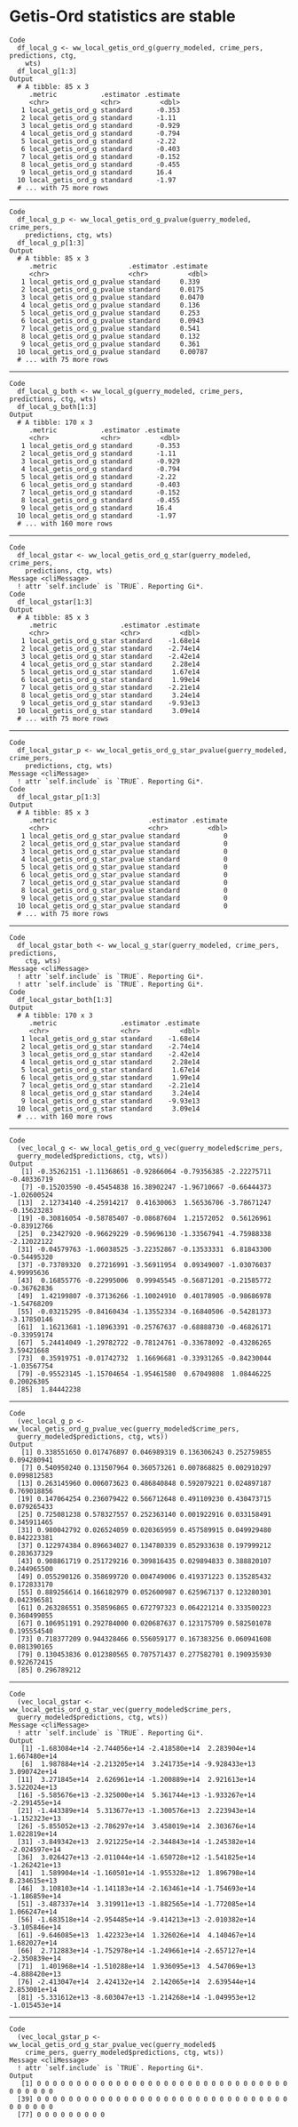 # Getis-Ord statistics are stable

    Code
      df_local_g <- ww_local_getis_ord_g(guerry_modeled, crime_pers, predictions, ctg,
        wts)
      df_local_g[1:3]
    Output
      # A tibble: 85 x 3
         .metric           .estimator .estimate
         <chr>             <chr>          <dbl>
       1 local_getis_ord_g standard      -0.353
       2 local_getis_ord_g standard      -1.11 
       3 local_getis_ord_g standard      -0.929
       4 local_getis_ord_g standard      -0.794
       5 local_getis_ord_g standard      -2.22 
       6 local_getis_ord_g standard      -0.403
       7 local_getis_ord_g standard      -0.152
       8 local_getis_ord_g standard      -0.455
       9 local_getis_ord_g standard      16.4  
      10 local_getis_ord_g standard      -1.97 
      # ... with 75 more rows

---

    Code
      df_local_g_p <- ww_local_getis_ord_g_pvalue(guerry_modeled, crime_pers,
        predictions, ctg, wts)
      df_local_g_p[1:3]
    Output
      # A tibble: 85 x 3
         .metric                  .estimator .estimate
         <chr>                    <chr>          <dbl>
       1 local_getis_ord_g_pvalue standard     0.339  
       2 local_getis_ord_g_pvalue standard     0.0175 
       3 local_getis_ord_g_pvalue standard     0.0470 
       4 local_getis_ord_g_pvalue standard     0.136  
       5 local_getis_ord_g_pvalue standard     0.253  
       6 local_getis_ord_g_pvalue standard     0.0943 
       7 local_getis_ord_g_pvalue standard     0.541  
       8 local_getis_ord_g_pvalue standard     0.132  
       9 local_getis_ord_g_pvalue standard     0.361  
      10 local_getis_ord_g_pvalue standard     0.00787
      # ... with 75 more rows

---

    Code
      df_local_g_both <- ww_local_g(guerry_modeled, crime_pers, predictions, ctg, wts)
      df_local_g_both[1:3]
    Output
      # A tibble: 170 x 3
         .metric           .estimator .estimate
         <chr>             <chr>          <dbl>
       1 local_getis_ord_g standard      -0.353
       2 local_getis_ord_g standard      -1.11 
       3 local_getis_ord_g standard      -0.929
       4 local_getis_ord_g standard      -0.794
       5 local_getis_ord_g standard      -2.22 
       6 local_getis_ord_g standard      -0.403
       7 local_getis_ord_g standard      -0.152
       8 local_getis_ord_g standard      -0.455
       9 local_getis_ord_g standard      16.4  
      10 local_getis_ord_g standard      -1.97 
      # ... with 160 more rows

---

    Code
      df_local_gstar <- ww_local_getis_ord_g_star(guerry_modeled, crime_pers,
        predictions, ctg, wts)
    Message <cliMessage>
      ! attr `self.include` is `TRUE`. Reporting Gi*.
    Code
      df_local_gstar[1:3]
    Output
      # A tibble: 85 x 3
         .metric                .estimator .estimate
         <chr>                  <chr>          <dbl>
       1 local_getis_ord_g_star standard    -1.68e14
       2 local_getis_ord_g_star standard    -2.74e14
       3 local_getis_ord_g_star standard    -2.42e14
       4 local_getis_ord_g_star standard     2.28e14
       5 local_getis_ord_g_star standard     1.67e14
       6 local_getis_ord_g_star standard     1.99e14
       7 local_getis_ord_g_star standard    -2.21e14
       8 local_getis_ord_g_star standard     3.24e14
       9 local_getis_ord_g_star standard    -9.93e13
      10 local_getis_ord_g_star standard     3.09e14
      # ... with 75 more rows

---

    Code
      df_local_gstar_p <- ww_local_getis_ord_g_star_pvalue(guerry_modeled, crime_pers,
        predictions, ctg, wts)
    Message <cliMessage>
      ! attr `self.include` is `TRUE`. Reporting Gi*.
    Code
      df_local_gstar_p[1:3]
    Output
      # A tibble: 85 x 3
         .metric                       .estimator .estimate
         <chr>                         <chr>          <dbl>
       1 local_getis_ord_g_star_pvalue standard           0
       2 local_getis_ord_g_star_pvalue standard           0
       3 local_getis_ord_g_star_pvalue standard           0
       4 local_getis_ord_g_star_pvalue standard           0
       5 local_getis_ord_g_star_pvalue standard           0
       6 local_getis_ord_g_star_pvalue standard           0
       7 local_getis_ord_g_star_pvalue standard           0
       8 local_getis_ord_g_star_pvalue standard           0
       9 local_getis_ord_g_star_pvalue standard           0
      10 local_getis_ord_g_star_pvalue standard           0
      # ... with 75 more rows

---

    Code
      df_local_gstar_both <- ww_local_g_star(guerry_modeled, crime_pers, predictions,
        ctg, wts)
    Message <cliMessage>
      ! attr `self.include` is `TRUE`. Reporting Gi*.
      ! attr `self.include` is `TRUE`. Reporting Gi*.
    Code
      df_local_gstar_both[1:3]
    Output
      # A tibble: 170 x 3
         .metric                .estimator .estimate
         <chr>                  <chr>          <dbl>
       1 local_getis_ord_g_star standard    -1.68e14
       2 local_getis_ord_g_star standard    -2.74e14
       3 local_getis_ord_g_star standard    -2.42e14
       4 local_getis_ord_g_star standard     2.28e14
       5 local_getis_ord_g_star standard     1.67e14
       6 local_getis_ord_g_star standard     1.99e14
       7 local_getis_ord_g_star standard    -2.21e14
       8 local_getis_ord_g_star standard     3.24e14
       9 local_getis_ord_g_star standard    -9.93e13
      10 local_getis_ord_g_star standard     3.09e14
      # ... with 160 more rows

---

    Code
      (vec_local_g <- ww_local_getis_ord_g_vec(guerry_modeled$crime_pers,
      guerry_modeled$predictions, ctg, wts))
    Output
       [1] -0.35262151 -1.11368651 -0.92866064 -0.79356385 -2.22275711 -0.40336719
       [7] -0.15203590 -0.45454838 16.38902247 -1.96710667 -0.66444373 -1.02600524
      [13]  2.12734140 -4.25914217  0.41630063  1.56536706 -3.78671247 -0.15623283
      [19] -0.30816054 -0.58785407 -0.08687604  1.21572052  0.56126961 -0.83912766
      [25]  0.23427920 -0.96629229 -0.59696130 -1.33567941 -4.75988338 -2.12022122
      [31] -0.04579763 -1.06038525 -3.22352867 -0.13533331  6.81843300 -0.54495320
      [37] -0.73789320  0.27216991 -3.56911954  0.09349007 -1.03076037  4.99995636
      [43]  0.16855776 -0.22995006  0.99945545 -0.56871201 -0.21585772 -0.36762836
      [49]  1.42199807 -0.37136266 -1.10024910  0.40178905 -0.98686978 -1.54768209
      [55] -0.03215295 -0.84160434 -1.13552334 -0.16840506 -0.54281373 -3.17850146
      [61]  1.16213681 -1.18963391 -0.25767637 -0.68888730 -0.46826171 -0.33959174
      [67]  5.24414049 -1.29782722 -0.78124761 -0.33678092 -0.43286265  3.59421668
      [73]  0.35919751 -0.01742732  1.16696681 -0.33931265 -0.84230044 -1.03567754
      [79] -0.95523145 -1.15704654 -1.95461580  0.67049808  1.08446225  0.20026305
      [85]  1.84442238

---

    Code
      (vec_local_g_p <- ww_local_getis_ord_g_pvalue_vec(guerry_modeled$crime_pers,
      guerry_modeled$predictions, ctg, wts))
    Output
       [1] 0.338551650 0.017476897 0.046989319 0.136306243 0.252759855 0.094280941
       [7] 0.540950240 0.131507964 0.360573261 0.007868825 0.002910297 0.099812583
      [13] 0.263145960 0.006073623 0.486840848 0.592079221 0.024897187 0.769018856
      [19] 0.147064254 0.236079422 0.566712648 0.491109230 0.430473715 0.079265433
      [25] 0.725081238 0.578327557 0.252363140 0.001922916 0.033158491 0.345911465
      [31] 0.980042792 0.026524059 0.020365959 0.457589915 0.049929480 0.842223381
      [37] 0.122974384 0.896634027 0.134780339 0.852933638 0.197999212 0.283637329
      [43] 0.908861719 0.251729216 0.309816435 0.029894833 0.388820107 0.244965500
      [49] 0.055290126 0.358699720 0.004749006 0.419371223 0.135285432 0.172833170
      [55] 0.889256614 0.166182979 0.052600987 0.625967137 0.123280301 0.042396581
      [61] 0.263286551 0.358596865 0.672797323 0.064221214 0.333500223 0.360499055
      [67] 0.106951191 0.292784000 0.020687637 0.123175709 0.582501078 0.195554540
      [73] 0.718377209 0.944328466 0.556059177 0.167383256 0.060941608 0.081390165
      [79] 0.130453836 0.012380565 0.707571437 0.277582701 0.190935930 0.922672415
      [85] 0.296789212

---

    Code
      (vec_local_gstar <- ww_local_getis_ord_g_star_vec(guerry_modeled$crime_pers,
      guerry_modeled$predictions, ctg, wts))
    Message <cliMessage>
      ! attr `self.include` is `TRUE`. Reporting Gi*.
    Output
       [1] -1.683084e+14 -2.744056e+14 -2.418580e+14  2.283904e+14  1.667480e+14
       [6]  1.987884e+14 -2.213205e+14  3.241735e+14 -9.928433e+13  3.090742e+14
      [11]  3.271845e+14  2.626961e+14 -1.200889e+14  2.921613e+14  3.522024e+13
      [16] -5.585676e+13 -2.325000e+14  5.361744e+13 -1.933267e+14 -2.291455e+14
      [21] -1.443389e+14  5.313677e+13 -1.300576e+13  2.223943e+14 -1.152323e+13
      [26] -5.855052e+13 -2.786297e+14  3.458019e+14  2.303676e+14  1.022819e+14
      [31] -3.849342e+13  2.921225e+14 -2.344843e+14 -1.245382e+14 -2.024597e+14
      [36]  3.026427e+13 -2.011044e+14 -1.650728e+12 -1.541825e+14 -1.262421e+13
      [41]  1.589904e+14 -1.160501e+14 -1.955328e+12  1.896798e+14  8.234615e+13
      [46]  3.108103e+14 -1.141183e+14 -2.163461e+14 -1.754693e+14 -1.186859e+14
      [51] -3.487337e+14  3.319911e+13 -1.882565e+14 -1.772085e+14  1.066247e+14
      [56] -1.683518e+14 -2.954485e+14 -9.414213e+13 -2.010382e+14 -3.105846e+14
      [61] -9.646085e+13  1.422323e+14  1.326026e+14  4.140467e+14  1.682027e+14
      [66]  2.712883e+14 -1.752978e+14 -1.249661e+14 -2.657127e+14 -2.350839e+14
      [71]  1.401968e+14 -1.510288e+14  1.936095e+13  4.547069e+13 -4.888420e+13
      [76] -2.413047e+14  2.424132e+14  2.142065e+14  2.639544e+14  2.853001e+14
      [81] -5.331612e+13 -8.603047e+13 -1.214268e+14 -1.049953e+12 -1.015453e+14

---

    Code
      (vec_local_gstar_p <- ww_local_getis_ord_g_star_pvalue_vec(guerry_modeled$
        crime_pers, guerry_modeled$predictions, ctg, wts))
    Message <cliMessage>
      ! attr `self.include` is `TRUE`. Reporting Gi*.
    Output
       [1] 0 0 0 0 0 0 0 0 0 0 0 0 0 0 0 0 0 0 0 0 0 0 0 0 0 0 0 0 0 0 0 0 0 0 0 0 0 0
      [39] 0 0 0 0 0 0 0 0 0 0 0 0 0 0 0 0 0 0 0 0 0 0 0 0 0 0 0 0 0 0 0 0 0 0 0 0 0 0
      [77] 0 0 0 0 0 0 0 0 0

